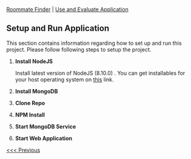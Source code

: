 [Roommate Finder](../README.md) | [Use and Evaluate Application](/docs/Use.md)

Setup and Run Application
----------------------------------

This section contains information regarding how to set up and run this project. Please follow following steps to setup the project.

1. **Install NodeJS**

    Install latest version of NodeJS (8.10.0) . You can get installables for your host operating system on [this](https://nodejs.org/en/download/) link.

2. **Install MongoDB**

    

3. **Clone Repo**

4. **NPM Install**

5. **Start MongoDB Service**

6. **Start Web Application**



[<<< Previous](/docs/Use.md)